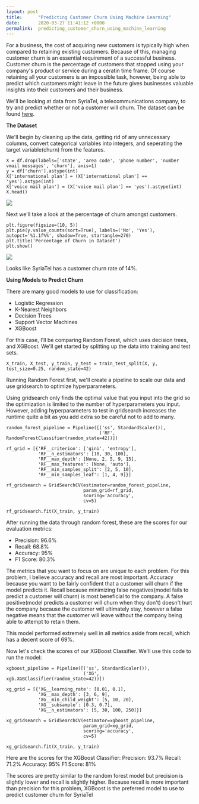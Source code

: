 ```yaml
---
layout: post
title:      "Predicting Customer Churn Using Machine Learning"
date:       2020-03-27 11:41:12 +0000
permalink:  predicting_customer_churn_using_machine_learning
---
```



For a business, the cost of acquiring new customers is typically high when compared to retaining existing customers. Because of this, managing customer churn is an essential requirement of a successful business. Customer churn is the percentage of customers that stopped using your company's product or service during a ceratin time frame. Of course retaining all your customers is an impossible task, however, being able to predict which customers might leave in the future gives businesses valuable insights into their customers and their business. 

We'll be looking at data from SyriaTel, a telecommunications company, to try and predict whether or not a customer will churn. The dataset can be found [here](https://www.kaggle.com/becksddf/churn-in-telecoms-dataset).

**The Dataset**

We'll begin by cleaning up the data, getting rid of any unnecessary columns, convert categorical variables into integers, and seperating the target variable(churn) from the features.

```
X = df.drop(labels=['state', 'area code', 'phone number', 'number vmail messages', 'churn'], axis=1)
y = df['churn'].astype(int)
X['international plan'] = (X['international plan'] == 'yes').astype(int)
X['voice mail plan'] = (X['voice mail plan'] == 'yes').astype(int)
X.head()
```
![](https://i.imgur.com/P819sVM.png?1)

Next we'll take a look at the percentage of churn amongst customers.
```
plt.figure(figsize=(10, 5))
plt.pie(y.value_counts(sort=True), labels=('No', 'Yes'), autopct='%1.1f%%', shadow=True, startangle=270)
plt.title('Percentage of Churn in Dataset')
plt.show()
```
![](https://i.imgur.com/e2K7RF1.png)

Looks like SyriaTel has a customer churn rate of 14%.

**Using Models to Predict Churn**

There are many good models to use for classification:
* Logistic Regression
* K-Nearest Neighbors
* Decision Trees
* Support Vector Machines
* XGBoost

For this case, I'll be comparing Random Forest, which uses decision trees, and XGBoost. We'll get started by splitting up the data into training and test sets.

```
X_train, X_test, y_train, y_test = train_test_split(X, y, test_size=0.25, random_state=42)
```

Running Random Forest first, we'll create a pipeline to scale our data and use gridsearch to optimize hyperparameters.

Using gridsearch only finds the optimal value that you input into the grid so the optimization is limited to the number of hyperparameters you input. However, adding hyperparameters to test in gridsearch increases the runtime quite a bit as you add extra so be careful not to add to many.
```
random_forest_pipeline = Pipeline([('ss', StandardScaler()),
                                   ('RF', RandomForestClassifier(random_state=42))])
																	 
rf_grid = [{'RF__criterion': ['gini', 'entropy'],
            'RF__n_estimators': [10, 30, 100],
            'RF__max_depth': [None, 2, 5, 9, 15],
            'RF__max_features': [None, 'auto'],
            'RF__min_samples_split': [2, 5, 10],
            'RF__min_samples_leaf': [1, 4, 9]}]

rf_gridsearch = GridSearchCV(estimator=random_forest_pipeline, 
                             param_grid=rf_grid,
                             scoring='accuracy',
                             cv=5)

rf_gridsearch.fit(X_train, y_train)
```

After running the data through random forest, these are the scores for our evaluation metrics:
* Precision: 96.6%
* Recall: 68.8%
* Accuracy: 95%
* F1 Score: 80.3%

The metrics that you want to focus on are unique to each problem. For this problem, I believe accuracy and recall are most important. Accuracy because you want to be fairly confident that a customer will churn if the model predicts it. Recall because minimizing false negatives(model fails to predict a customer will churn) is most beneficial to the company. A false positive(model predicts a customer will churn when they don't) doesn't hurt the company because the customer will ultimately stay, however a false negative means that the customer will leave without the company being able to attempt to retain them.

This model performed extremely well in all metrics aside from recall, which has a decent score of 69%.

Now let's check the scores of our XGBoost Classifier. We'll use this code to run the model:
```
xgboost_pipeline = Pipeline([('ss', StandardScaler()),
                             ('XG', xgb.XGBClassifier(random_state=42))])
														 
xg_grid = [{'XG__learning_rate': [0.01, 0.1],
            'XG__max_depth': [3, 6, 9],
            'XG__min_child_weight': [5, 10, 20],
            'XG__subsample': [0.3, 0.7],
            'XG__n_estimators': [5, 30, 100, 250]}]

xg_gridsearch = GridSearchCV(estimator=xgboost_pipeline, 
                             param_grid=xg_grid,
                             scoring='accuracy',
                             cv=5)
														 
xg_gridsearch.fit(X_train, y_train)
```

Here are the scores for the XGBoost Classifier:
Precision: 93.7%
Recall: 71.2%
Accuracy: 95%
F1 Score: 81%

The scores are pretty similar to the random forest model but precision is slightly lower and recall is slightly higher. Because recall is more important than precision for this problem, XGBoost is the preferred model to use to predict customer churn for SyriaTel
